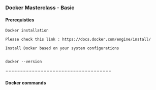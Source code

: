 ### Docker Masterclass - Basic


#### Prerequisties

```
Docker installation

Please check this link : https://docs.docker.com/engine/install/

Install Docker based on your system configurations


docker --version

```


====================================
#### Docker commands









